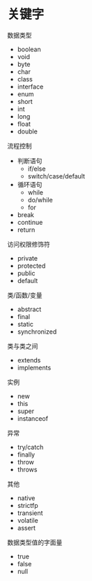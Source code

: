 # 关键字

数据类型

- boolean
- void
- byte
- char
- class
- interface
- enum
- short
- int
- long
- float
- double

流程控制

- 判断语句
  - if/else
  - switch/case/default
- 循环语句
  - while
  - do/while
  - for
- break
- continue
- return

访问权限修饰符

- private
- protected
- public
- default

类/函数/变量

- abstract
- final
- static
- synchronized

类与类之间

- extends
- implements

实例

- new
- this
- super
- instanceof

异常

- try/catch
- finally
- throw
- throws

其他

- native
- strictfp
- transient
- volatile
- assert

数据类型值的字面量

- true
- false
- null
